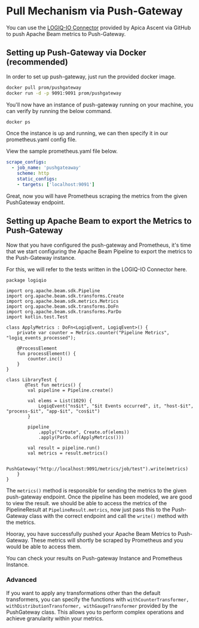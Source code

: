 # Pull Mechanism via Push-Gateway

You can use the [LOGIQ-IO Connector](https://github.com/logiqai/logiq-io) provided by Apica Ascent via GitHub to push Apache Beam metrics to Push-Gateway.

## Setting up Push-Gateway via Docker (recommended)

In order to set up push-gateway, just run the provided docker image.

```bash
docker pull prom/pushgateway
docker run -d -p 9091:9091 prom/pushgateway
```

You'll now have an instance of push-gateway running on your machine, you can verify by running the below command.

```bash
docker ps
```

Once the instance is up and running, we can then specify it in our prometheus.yaml config file.

View the sample prometheus.yaml file below.

```yaml
scrape_configs:
  - job_name: 'pushgateaway'
    scheme: http
    static_configs:
    - targets: ['localhost:9091']
```

Great, now you will have Prometheus scraping the metrics from the given PushGateway endpoint.

## Setting up Apache Beam to export the Metrics to Push-Gateway

Now that you have configured the push-gateway and Prometheus, it's time that we start configuring the Apache Beam Pipeline to export the metrics to the Push-Gateway instance.

For this, we will refer to the tests written in the LOGIQ-IO Connector here.

```
package logiqio

import org.apache.beam.sdk.Pipeline
import org.apache.beam.sdk.transforms.Create
import org.apache.beam.sdk.metrics.Metrics
import org.apache.beam.sdk.transforms.DoFn
import org.apache.beam.sdk.transforms.ParDo
import kotlin.test.Test

class ApplyMetrics : DoFn<LogiqEvent, LogiqEvent>() {
    private var counter = Metrics.counter("Pipeline Metrics", "logiq_events_processed");

    @ProcessElement
    fun processElement() {
        counter.inc()
    }
}

class LibraryTest {
       @Test fun metrics() {
        val pipeline = Pipeline.create()

        val elems = List(1029) {
            LogiqEvent("ns$it", "$it Events occurred", it, "host-$it", "process-$it", "app-$it", "cos$it")
        }

        pipeline
            .apply("Create", Create.of(elems))
            .apply(ParDo.of(ApplyMetrics()))

        val result = pipeline.run()
        val metrics = result.metrics()

        PushGateway("http://localhost:9091/metrics/job/test").write(metrics)
    }
}

```

The `metrics()` method is responsible for sending the metrics to the given push-gateway endpoint. Once the pipeline has been modeled, we are good to view the result. we should be able to access the metrics of the PipelineResult at `PipelineResult.metrics`, now just pass this to the Push-Gateway class with the correct endpoint and call the `write()` method with the metrics.

Hooray, you have successfully pushed your Apache Beam Metrics to Push-Gateway. These metrics will shortly be scraped by Prometheus and you would be able to access them.

You can check your results on Push-gateway Instance and Prometheus Instance.

### Advanced

If you want to apply any transformations other than the default transformers, you can specify the functions with `withCounterTransformer, withDistributionTransformer, withGaugeTransformer` provided by the PushGateway class. This allows you to perform complex operations and achieve granularity within your metrics.

